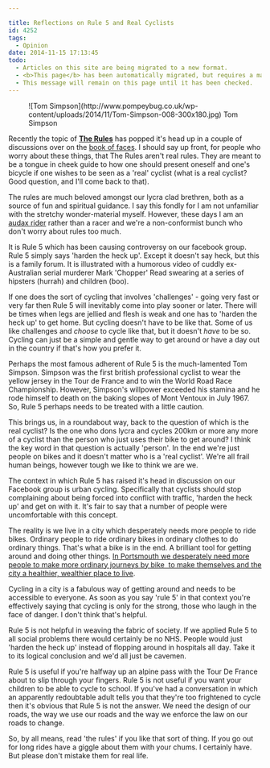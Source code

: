 ```yaml
---

title: Reflections on Rule 5 and Real Cyclists
id: 4252
tags:
  - Opinion
date: 2014-11-15 17:13:45
todo:
  - Articles on this site are being migrated to a new format.
  - <b>This page</b> has been automatically migrated, but requires a manual check-&amp;-tune to ensure the format and links all work as expected.
  - This message will remain on this page until it has been checked.
---
```


<figure id="attachment_4253" align="alignright" width="300">![Tom Simpson](http://www.pompeybug.co.uk/wp-content/uploads/2014/11/Tom-Simpson-008-300x180.jpg) Tom Simpson</figure>

Recently the topic of [**The Rules**](http://www.velominati.com/the-rules/ "The Rules") has popped it's head up in a couple of discussions over on the [book of faces](https://www.facebook.com/groups/pompeybug/ "Portsmouth Cycle Forum on Facebook"). I should say up front, for people who worry about these things, that The Rules aren't real rules. They are meant to be a tongue in cheek guide to how one should present oneself and one's bicycle if one wishes to be seen as a 'real' cyclist (what is a real cyclist? Good question, and I'll come back to that).

The rules are much beloved amongst our lycra clad brethren, both as a source of fun and spiritual guidance. I say this fondly for I am not unfamiliar with the stretchy wonder-material myself. However, these days I am an [audax rider](http://www.aukweb.net/aboutauk/faq/ "What on earth is an Audax?") rather than a racer and we're a non-conformist bunch who don't worry about rules too much.

It is Rule 5 which has been causing controversy on our facebook group. Rule 5 simply says 'harden the heck up'. Except it doesn't say heck, but this is a family forum. It is illustrated with a humorous video of cuddly ex-Australian serial murderer Mark 'Chopper' Read swearing at a series of hipsters (hurrah) and children (boo).

If one does the sort of cycling that involves 'challenges' - going very fast or very far then Rule 5 will inevitably come into play sooner or later. There will be times when legs are jellied and flesh is weak and one has to 'harden the heck up' to get home. But cycling doesn't have to be like that. Some of us like challenges and _choose_ to cycle like that, but it doesn't _have_ to be so. Cycling can just be a simple and gentle way to get around or have a day out in the country if that's how you prefer it.

Perhaps the most famous adherent of Rule 5 is the much-lamented Tom Simpson. Simpson was the first british professional cyclist to wear the yellow jersey in the Tour de France and to win the World Road Race Championship. However, Simpson's willpower exceeded his stamina and he rode himself to death on the baking slopes of Mont Ventoux in July 1967\. So, Rule 5 perhaps needs to be treated with a little caution.

This brings us, in a roundabout way, back to the question of which is the real cyclist? Is the one who dons lycra and cycles 200km or more any more of a cyclist than the person who just uses their bike to get around? I think the key word in that question is actually 'person'. In the end we're just people on bikes and it doesn't matter who is a 'real cyclist'. We're all frail human beings, however tough we like to think we are we.

The context in which Rule 5 has raised it's head in discussion on our Facebook group is urban cycling. Specifically that cyclists should stop complaining about being forced into conflict with traffic, 'harden the heck up' and get on with it. It's fair to say that a number of people were uncomfortable with this concept.

The reality is we live in a city which desperately needs more people to ride bikes. Ordinary people to ride ordinary bikes in ordinary clothes to do ordinary things. That's what a bike is in the end. A brilliant tool for getting around and doing other things. [In Portsmouth we desperately need more people to make more ordinary journeys by bike  to make themselves and the city a healthier, wealthier place to live](http://acitytoshare.org "A City to Share").

Cycling in a city is a fabulous way of getting around and needs to be accessible to everyone. As soon as you say 'rule 5' in that context you're effectively saying that cycling is only for the strong, those who laugh in the face of danger. I don't think that's helpful.

Rule 5 is not helpful in weaving the fabric of society. If we applied Rule 5 to all social problems there would certainly be no NHS. People would just 'harden the heck up' instead of flopping around in hospitals all day. Take it to its logical conclusion and we'd all just be cavemen.

Rule 5 is useful if you're halfway up an alpine pass with the Tour De France about to slip through your fingers. Rule 5 is not useful if you want your children to be able to cycle to school. If you've had a conversation in which an apparently redoubtable adult tells you that they're too frightened to cycle then it's obvious that Rule 5 is not the answer. We need the design of our roads, the way we use our roads and the way we enforce the law on our roads to change.

So, by all means, read 'the rules' if you like that sort of thing. If you go out for long rides have a giggle about them with your chums. I certainly have. But please don't mistake them for real life.